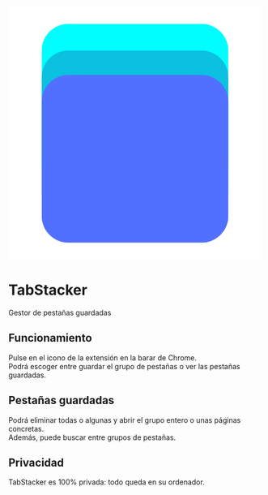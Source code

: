 ![Logo](/icon.png)
# TabStacker
Gestor de pestañas guardadas  

## Funcionamiento  
Pulse en el icono de la extensión en la barar de Chrome.  
Podrá escoger entre guardar el grupo de pestañas o ver las pestañas guardadas.  

## Pestañas guardadas  
Podrá eliminar todas o algunas y abrir el grupo entero o unas páginas concretas.  
Además, puede buscar entre grupos de pestañas.  

## Privacidad  
TabStacker es 100% privada: todo queda en su ordenador.
